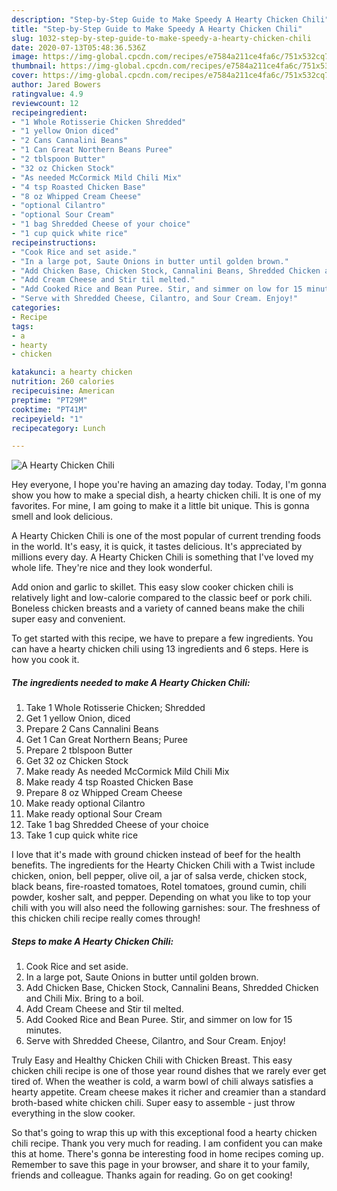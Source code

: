 ```yaml
---
description: "Step-by-Step Guide to Make Speedy A Hearty Chicken Chili"
title: "Step-by-Step Guide to Make Speedy A Hearty Chicken Chili"
slug: 1032-step-by-step-guide-to-make-speedy-a-hearty-chicken-chili
date: 2020-07-13T05:48:36.536Z
image: https://img-global.cpcdn.com/recipes/e7584a211ce4fa6c/751x532cq70/a-hearty-chicken-chili-recipe-main-photo.jpg
thumbnail: https://img-global.cpcdn.com/recipes/e7584a211ce4fa6c/751x532cq70/a-hearty-chicken-chili-recipe-main-photo.jpg
cover: https://img-global.cpcdn.com/recipes/e7584a211ce4fa6c/751x532cq70/a-hearty-chicken-chili-recipe-main-photo.jpg
author: Jared Bowers
ratingvalue: 4.9
reviewcount: 12
recipeingredient:
- "1 Whole Rotisserie Chicken Shredded"
- "1 yellow Onion diced"
- "2 Cans Cannalini Beans"
- "1 Can Great Northern Beans Puree"
- "2 tblspoon Butter"
- "32 oz Chicken Stock"
- "As needed McCormick Mild Chili Mix"
- "4 tsp Roasted Chicken Base"
- "8 oz Whipped Cream Cheese"
- "optional Cilantro"
- "optional Sour Cream"
- "1 bag Shredded Cheese of your choice"
- "1 cup quick white rice"
recipeinstructions:
- "Cook Rice and set aside."
- "In a large pot, Saute Onions in butter until golden brown."
- "Add Chicken Base, Chicken Stock, Cannalini Beans, Shredded Chicken and Chili Mix. Bring to a boil."
- "Add Cream Cheese and Stir til melted."
- "Add Cooked Rice and Bean Puree. Stir, and simmer on low for 15 minutes."
- "Serve with Shredded Cheese, Cilantro, and Sour Cream. Enjoy!"
categories:
- Recipe
tags:
- a
- hearty
- chicken

katakunci: a hearty chicken 
nutrition: 260 calories
recipecuisine: American
preptime: "PT29M"
cooktime: "PT41M"
recipeyield: "1"
recipecategory: Lunch

---
```



![A Hearty Chicken Chili](https://img-global.cpcdn.com/recipes/e7584a211ce4fa6c/751x532cq70/a-hearty-chicken-chili-recipe-main-photo.jpg)

Hey everyone, I hope you're having an amazing day today. Today, I'm gonna show you how to make a special dish, a hearty chicken chili. It is one of my favorites. For mine, I am going to make it a little bit unique. This is gonna smell and look delicious.

A Hearty Chicken Chili is one of the most popular of current trending foods in the world. It's easy, it is quick, it tastes delicious. It's appreciated by millions every day. A Hearty Chicken Chili is something that I've loved my whole life. They're nice and they look wonderful.

Add onion and garlic to skillet. This easy slow cooker chicken chili is relatively light and low-calorie compared to the classic beef or pork chili. Boneless chicken breasts and a variety of canned beans make the chili super easy and convenient.


To get started with this recipe, we have to prepare a few ingredients. You can have a hearty chicken chili using 13 ingredients and 6 steps. Here is how you cook it.

<!--inarticleads1-->

##### The ingredients needed to make A Hearty Chicken Chili:

1. Take 1 Whole Rotisserie Chicken; Shredded
1. Get 1 yellow Onion, diced
1. Prepare 2 Cans Cannalini Beans
1. Get 1 Can Great Northern Beans; Puree
1. Prepare 2 tblspoon Butter
1. Get 32 oz Chicken Stock
1. Make ready As needed McCormick Mild Chili Mix
1. Make ready 4 tsp Roasted Chicken Base
1. Prepare 8 oz Whipped Cream Cheese
1. Make ready optional Cilantro
1. Make ready optional Sour Cream
1. Take 1 bag Shredded Cheese of your choice
1. Take 1 cup quick white rice


I love that it&#39;s made with ground chicken instead of beef for the health benefits. The ingredients for the Hearty Chicken Chili with a Twist include chicken, onion, bell pepper, olive oil, a jar of salsa verde, chicken stock, black beans, fire-roasted tomatoes, Rotel tomatoes, ground cumin, chili powder, kosher salt, and pepper. Depending on what you like to top your chili with you will also need the following garnishes: sour. The freshness of this chicken chili recipe really comes through! 

<!--inarticleads2-->

##### Steps to make A Hearty Chicken Chili:

1. Cook Rice and set aside.
1. In a large pot, Saute Onions in butter until golden brown.
1. Add Chicken Base, Chicken Stock, Cannalini Beans, Shredded Chicken and Chili Mix. Bring to a boil.
1. Add Cream Cheese and Stir til melted.
1. Add Cooked Rice and Bean Puree. Stir, and simmer on low for 15 minutes.
1. Serve with Shredded Cheese, Cilantro, and Sour Cream. Enjoy!


Truly Easy and Healthy Chicken Chili with Chicken Breast. This easy chicken chili recipe is one of those year round dishes that we rarely ever get tired of. When the weather is cold, a warm bowl of chili always satisfies a hearty appetite. Cream cheese makes it richer and creamier than a standard broth-based white chicken chili. Super easy to assemble - just throw everything in the slow cooker. 

So that's going to wrap this up with this exceptional food a hearty chicken chili recipe. Thank you very much for reading. I am confident you can make this at home. There's gonna be interesting food in home recipes coming up. Remember to save this page in your browser, and share it to your family, friends and colleague. Thanks again for reading. Go on get cooking!
